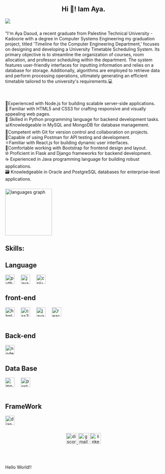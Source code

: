 <h2 align="center">Hi 👋! Iam Aya.</h2>
<img src="https://github.com/Aya-Amjad/Aya-Amjad/assets/109909930/cfa29f92-39b6-408c-990a-b8d703349436"/>

###
<p align="left">"I'm Aya Daoud, a recent graduate from Palestine Technical University - Kadoorie with a degree in Computer Systems Engineering
my graduation project, titled 'Timeline for the Computer Engineering Department,' 
focuses on designing and developing a University Timetable Scheduling System. 
Its primary objective is to streamline the organization of courses, room allocation,
 and professor scheduling within the department. The system features user-friendly interfaces for inputting information and relies on a database for storage.
  Additionally, algorithms are employed to retrieve data and perform processing operations, 
  ultimately generating an efficient timetable tailored to the university's requirements.💻<br><br>

  <br>🚀Experienced with Node.js for building scalable server-side applications. <br>
  🎨 Familiar with HTML5 and CSS3 for crafting responsive and visually appealing web pages. <br>
  🐍 Skilled in Python programming language for backend development tasks. 
  <br>📊Knowledgeable in MySQL and MongoDB for database management.
   <br>🔄Competent with Git for version control and collaboration on projects.
    <br>📝Capable of using Postman for API testing and development. <br>
    ⚛️Familiar with React.js for building dynamic user interfaces. <br>
    🎉Comfortable working with Bootstrap for frontend design and layout.<br>
    🌐 Proficient in Flask and Django frameworks for backend development. <br>
    ☕ Experienced in Java programming language for building robust applications.<br>
    🗃️ Knowledgeable in Oracle and PostgreSQL databases for enterprise-level applications. 
</p>

###

<div align="left">
  <img src="https://github-readme-stats.vercel.app/api/top-langs?username=Aya-Amjad&locale=en&hide_title=false&layout=compact&card_width=320&langs_count=5&theme=dracula&hide_border=false" height="150" alt="languages graph"  />
</div>

###

<h2 align="left">Skills:</h2>

###


<div align="left">
    <h2>Language</h2>
  <img src="https://cdn.jsdelivr.net/gh/devicons/devicon/icons/python/python-original.svg" height="30" alt="python logo"  />
  <img width="12" />
  <img src="https://cdn.jsdelivr.net/gh/devicons/devicon/icons/java/java-original.svg" height="30" alt="java logo"  />
  <img width="12" />
  <img src="https://cdn.jsdelivr.net/gh/devicons/devicon/icons/cplusplus/cplusplus-original.svg" height="30" alt="cplusplus logo"  />
    <h2>front-end</h2>
   <img src="https://cdn.jsdelivr.net/gh/devicons/devicon/icons/html5/html5-original.svg" height="30" alt="html5 logo"  />
  <img width="12" />
  <img src="https://cdn.jsdelivr.net/gh/devicons/devicon/icons/css3/css3-original.svg" height="30" alt="css3 logo"  />
  <img width="12" />
  <img src="https://cdn.jsdelivr.net/gh/devicons/devicon/icons/javascript/javascript-original.svg" height="30" alt="javascript logo"  />
  <img width="12" />
  <img src="https://cdn.jsdelivr.net/gh/devicons/devicon/icons/react/react-original.svg" height="30" alt="react logo"  />
  <img width="12" /><br><br>
 
<h2>Back-end</h2>
  <img src="https://cdn.jsdelivr.net/gh/devicons/devicon/icons/nodejs/nodejs-original.svg" height="30" alt="nodejs logo"  />
  <img width="12" />

  <h2>Data Base</h2>
  <img src="https://cdn.jsdelivr.net/gh/devicons/devicon/icons/mongodb/mongodb-original.svg" height="30" alt="mongodb logo"  />
  <img width="12" />
  <img src="https://cdn.jsdelivr.net/gh/devicons/devicon/icons/postgresql/postgresql-original.svg" height="30" alt="postgresql logo"  />
  <img width="12" /><br><br>

  <h2>FrameWork</h2>
    <img src="https://cdn.jsdelivr.net/gh/devicons/devicon/icons/django/django-plain.svg" height="30" alt="django logo"  />
  <img width="12" />
  
</div>

###

<div align="center">
  <a href="https://www.linkedin.com/in/aya-daoud-303159221/" target="_blank">
    <img src="https://img.shields.io/static/v1?message=Discord&logo=discord&label=&color=7289DA&logoColor=white&labelColor=&style=for-the-badge" height="35" alt="discord logo">
</a>

  <img src="https://img.shields.io/static/v1?message=Gmail&logo=gmail&label=&color=D14836&logoColor=white&labelColor=&style=for-the-badge" height="35" alt="gmail logo"  />
  <img src="https://img.shields.io/static/v1?message=LinkedIn&logo=linkedin&label=&color=0077B5&logoColor=white&labelColor=&style=for-the-badge" height="35" alt="linkedin logo"  />
</div>

###


###

<br clear="both">


###

<p align="left">Hello World!!</p>

###

